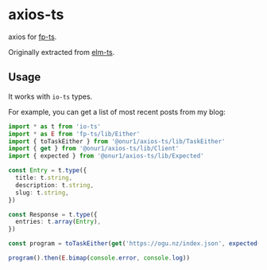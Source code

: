 # axios-ts

axios for [fp-ts](https://github.com/gcanti/fp-ts).

Originally extracted from [elm-ts](https://github.com/gcanti/elm-ts/tree/0.4.4/src/Http.ts).

## Usage

It works with `io-ts` types.

For example, you can get a list of most recent posts from my blog:

```ts
import * as t from 'io-ts'
import * as E from 'fp-ts/lib/Either'
import { toTaskEither } from '@onur1/axios-ts/lib/TaskEither'
import { get } from '@onur1/axios-ts/lib/Client'
import { expected } from '@onur1/axios-ts/lib/Expected'

const Entry = t.type({
  title: t.string,
  description: t.string,
  slug: t.string,
})

const Response = t.type({
  entries: t.array(Entry),
})

const program = toTaskEither(get('https://ogu.nz/index.json', expected(Response)))

program().then(E.bimap(console.error, console.log))
```
